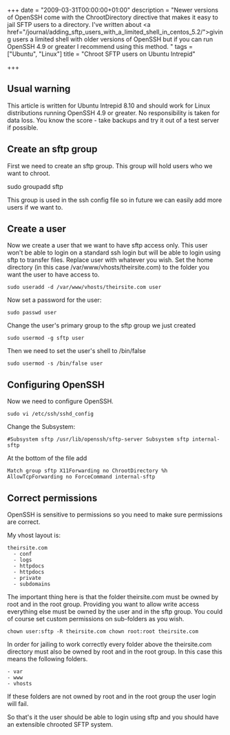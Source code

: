+++
date = "2009-03-31T00:00:00+01:00"
description = "Newer versions of OpenSSH come with the ChrootDirectory directive that makes it easy to jail SFTP users to a directory. I've written about <a href=\"/journal/adding_sftp_users_with_a_limited_shell_in_centos_5.2/\">giving users a limited shell with older versions of OpenSSH</a> but if you can run OpenSSH 4.9 or greater I recommend using this method. "
tags = ["Ubuntu", "Linux"]
title = "Chroot SFTP users on Ubuntu Intrepid"

+++

## Usual warning

This article is written for Ubuntu Intrepid 8.10 and should work for Linux distributions running OpenSSH 4.9 or greater. No responsibility is taken for data loss. You know the score - take backups and try it out of a test server if possible. 

## Create an sftp group

First we need to create an sftp group. This group will hold users who we want to chroot.  

sudo groupadd sftp

This group is used in the ssh config file so in future we can easily add more users if we want to.

## Create a user

Now we create a user that we want to have sftp access only. This user won't be able to login on a standard ssh login but will be able to login using sftp to transfer files. Replace user with whatever you wish. Set the home directory (in this case /var/www/vhosts/theirsite.com) to the folder you want the user to have access to.  

    sudo useradd -d /var/www/vhosts/theirsite.com user

Now set a password for the user: 

    sudo passwd user

Change the user's primary group to the sftp group we just created 

    sudo usermod -g sftp user

Then we need to set the user's shell to /bin/false

    sudo usermod -s /bin/false user

## Configuring OpenSSH

Now we need to configure OpenSSH. 

    sudo vi /etc/ssh/sshd_config 

Change the Subsystem: 

    #Subsystem sftp /usr/lib/openssh/sftp-server Subsystem sftp internal-sftp

At the bottom of the file add 

    Match group sftp X11Forwarding no ChrootDirectory %h AllowTcpForwarding no ForceCommand internal-sftp

## Correct permissions

OpenSSH is sensitive to permissions so you need to make sure permissions are correct.

My vhost layout is:

    theirsite.com 
      - conf 
      - logs 
      - httpdocs 
      - httpdocs 
      - private 
      - subdomains

The important thing here is that the folder theirsite.com must be owned by root and in the root group. Providing you want to allow write access everything else must be owned by the user and in the sftp group. You could of course set custom permissions on sub-folders as you wish. 

    chown user:sftp -R theirsite.com chown root:root theirsite.com
 
In order for jailing to work correctly every folder above the theirsite.com directory must also be owned by root and in the root group. In this case this means the following folders.  
 
    - var 
    - www 
    - vhosts

If these folders are not owned by root and in the root group the user login will fail. 

So that's it the user should be able to login using sftp and you should have an extensible chrooted SFTP system.

